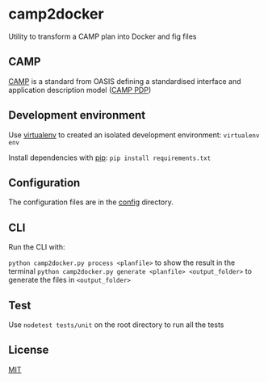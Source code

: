 # camp2docker
Utility to transform a CAMP plan into Docker and fig files

## CAMP

[CAMP](https://www.oasis-open.org/committees/camp/) is a standard from OASIS defining a standardised interface and application description model ([CAMP PDP](http://docs.oasis-open.org/camp/camp-spec/v1.1/csprd02/camp-spec-v1.1-csprd02.html#_Toc380683863))

## Development environment

Use [virtualenv](http://virtualenv.readthedocs.org/en/latest/) to created an isolated development environment:
`virtualenv env`

Install dependencies with [pip](http://pip.readthedocs.org/en/latest/):
`pip install requirements.txt`

## Configuration
The configuration files are in the [config](config) directory.

## CLI

Run the CLI with:

`python camp2docker.py process <planfile>` to show the result in the terminal
`python camp2docker.py generate <planfile> <output_folder>` to generate the files in `<output_folder>`

## Test
Use `nodetest tests/unit` on the root directory to run all the tests

## License
[MIT](LICENSE)
